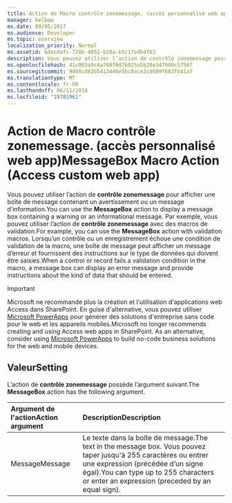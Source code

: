 ```yaml
---
title: Action de Macro contrôle zonemessage. (accès personnalisé web app)
manager: kelbow
ms.date: 09/05/2017
ms.audience: Developer
ms.topic: overview
localization_priority: Normal
ms.assetid: bdacdafc-728b-4952-b28a-b5c1fe4b4f63
description: Vous pouvez utiliser l’action de contrôle zonemessage pour afficher une boîte de message contenant un avertissement ou un message d’information. Par exemple, vous pouvez utiliser l’action de contrôle zonemessage avec des macros de validation. Lorsqu’un contrôle ou un enregistrement échoue une condition de validation de la macro, une boîte de message peut afficher un message d’erreur et fournissent des instructions sur le type de données qui doivent être saisies.
ms.openlocfilehash: 41c003a9c4a708f0d7b925a5b20e347009c5756f
ms.sourcegitcommit: 9d60cd82b5413446e5bc8ace2cd689f683fb41a7
ms.translationtype: MT
ms.contentlocale: fr-FR
ms.lasthandoff: 06/11/2018
ms.locfileid: "19781961"
---
```

# <a name="messagebox-macro-action-access-custom-web-app"></a><span data-ttu-id="054da-105">Action de Macro contrôle zonemessage. (accès personnalisé web app)</span><span class="sxs-lookup"><span data-stu-id="054da-105">MessageBox Macro Action (Access custom web app)</span></span>

<span data-ttu-id="054da-106">Vous pouvez utiliser l’action de **contrôle zonemessage** pour afficher une boîte de message contenant un avertissement ou un message d’information.</span><span class="sxs-lookup"><span data-stu-id="054da-106">You can use the **MessageBox** action to display a message box containing a warning or an informational message.</span></span> <span data-ttu-id="054da-107">Par exemple, vous pouvez utiliser l’action de **contrôle zonemessage** avec des macros de validation.</span><span class="sxs-lookup"><span data-stu-id="054da-107">For example, you can use the **MessageBox** action with validation macros.</span></span> <span data-ttu-id="054da-108">Lorsqu’un contrôle ou un enregistrement échoue une condition de validation de la macro, une boîte de message peut afficher un message d’erreur et fournissent des instructions sur le type de données qui doivent être saisies.</span><span class="sxs-lookup"><span data-stu-id="054da-108">When a control or record fails a validation condition in the macro, a message box can display an error message and provide instructions about the kind of data that should be entered.</span></span> 
  
> [!IMPORTANT]
> <span data-ttu-id="054da-p103">Microsoft ne recommande plus la création et l'utilisation d'applications web Access dans SharePoint. En guise d'alternative, vous pouvez utiliser [Microsoft PowerApps](https://powerapps.microsoft.com/fr-fr/) pour générer des solutions d'entreprise sans code pour le web et les appareils mobiles.</span><span class="sxs-lookup"><span data-stu-id="054da-p103">Microsoft no longer recommends creating and using Access web apps in SharePoint. As an alternative, consider using [Microsoft PowerApps](https://powerapps.microsoft.com/fr-fr/) to build no-code business solutions for the web and mobile devices.</span></span> 
  
## <a name="setting"></a><span data-ttu-id="054da-111">Valeur</span><span class="sxs-lookup"><span data-stu-id="054da-111">Setting</span></span>

<span data-ttu-id="054da-112">L’action de **contrôle zonemessage** possède l’argument suivant.</span><span class="sxs-lookup"><span data-stu-id="054da-112">The **MessageBox** action has the following argument.</span></span> 
  
|<span data-ttu-id="054da-113">**Argument de l'action**</span><span class="sxs-lookup"><span data-stu-id="054da-113">**Action argument**</span></span>|<span data-ttu-id="054da-114">**Description**</span><span class="sxs-lookup"><span data-stu-id="054da-114">**Description**</span></span>|
|:-----|:-----|
|<span data-ttu-id="054da-115">Message</span><span class="sxs-lookup"><span data-stu-id="054da-115">Message</span></span>  <br/> |<span data-ttu-id="054da-116">Le texte dans la boîte de message.</span><span class="sxs-lookup"><span data-stu-id="054da-116">The text in the message box.</span></span> <span data-ttu-id="054da-117">Vous pouvez taper jusqu'à 255 caractères ou entrer une expression (précédée d’un signe égal).</span><span class="sxs-lookup"><span data-stu-id="054da-117">You can type up to 255 characters or enter an expression (preceded by an equal sign).</span></span>  <br/> |
   

